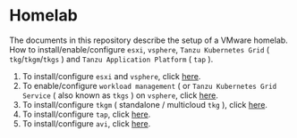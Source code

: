 # Homelab

The documents in this repository describe the setup of a VMware homelab. How to install/enable/configure `esxi`, `vsphere`, `Tanzu Kubernetes Grid` ( `tkg`/`tkgm`/`tkgs` ) and `Tanzu Application Platform` ( `tap` ).

1) To install/configure `esxi` and `vsphere`, click [here](vsphere).
2) To enable/configure `workload management` ( or `Tanzu Kubernetes Grid Service` ( also known as `tkgs` ) on `vsphere`, click [here](tkgs).
3) To install/configure `tkgm` ( standalone / multicloud `tkg` ), click [here](tkgm).
4) To install/configure `tap`, click [here](tap).
5) To install/configure `avi`, click [here](avi/vsphere).
